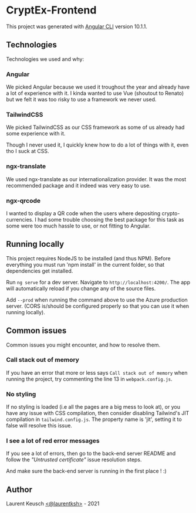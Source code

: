 # CryptEx-Frontend

This project was generated with [Angular CLI](https://github.com/angular/angular-cli) version 10.1.1.

## Technologies
Technologies we used and why:

### Angular
We picked Angular because we used it troughout the year and already have a lot of experience with it.
I kinda wanted to use Vue (shoutout to Renato) but we felt it was too risky to use a framework we never used.

### TailwindCSS
We picked TailwindCSS as our CSS framework as some of us already had some experience with it.

Though I never used it, I quickly knew how to do a lot of things with it, even tho I suck at CSS.

### ngx-translate
We used ngx-translate as our internationalization provider.
It was the most recommended package and it indeed was very easy to use.

### ngx-qrcode
I wanted to display a QR code when the users where depositing crypto-currencies.
I had some trouble choosing the best package for this task as some were too much hassle to use, or not fitting to Angular.

## Running locally

This project requires NodeJS to be installed (and thus NPM).
Before everything you must run 'npm install' in the current folder, so that dependencies get installed.

Run `ng serve` for a dev server. Navigate to `http://localhost:4200/`. The app will automatically reload if you change any of the source files.

Add `--prod` when running the command above to use the Azure production server. (CORS is/should be configured properly so that you can use it 
when running locally).

## Common issues
Common issues you might encounter, and how to resolve them.

### Call stack out of memory
If you have an error that more or less says `Call stack out of memory` when running the project, try commenting the line 13 in `webpack.config.js`.

### No styling
If no styling is loaded (i.e all the pages are a big mess to look at), or you have any issue with CSS compilation,
then consider disabling Tailwind's JIT compilation in `tailwind.config.js`. The property name is 'jit', setting it to false will resolve this issue.

### I see a lot of red error messages
If you see a lot of errors, then go to the back-end server README and follow the *"Untrusted certificate"* issue resolution steps.

And make sure the back-end server is running in the first place ! :)


## Author
Laurent Keusch [<@laurentksh>](https://github.com/laurentksh) - 2021